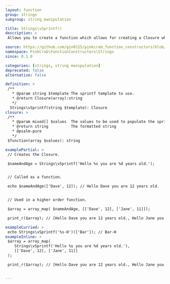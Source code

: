```yaml
---
layout: function
group: strings
subgroup: string_manipulation

title: Strings\vSprintf()
description: >
 Allows you to create a function which allows for creating a Closure which is populated with a sprintf template. Which accepts the array of args to be used to populate the template. This can either be used as part of a Higher Order Function such as array_map() or as part of a compiled/pipe function.

source: https://github.com/gin0115/pinkcrab_function_constructors/blob/master/src/strings.php#L118
namespace: PinkCrab\FunctionConstructors\Strings
since: 0.1.0

categories: [strings, string manipulation]
deprecated: false
alternative: false

definition: >
 /**
   * @param string $template The sprintf template to use.
   * @return Closure(array):string
   */
  Strings\vSprintf(string $template): Closure
closure: >
 /**
   * @param mixed[] $values  The values to be used to populate the sprintf template.
   * @return string          The formatted string
   * @psalm-pure
   */ 
 $function(array $values): string

examplePartial: >
 // Creates the Closure.

 $nameAndAge = Strings\vSprintf('Hello %s you are %d years old.');


 // Called as a function.

 echo $nameAndAge(['Dave', 12]); // Hello Dave you are 12 years old.


 // Used in a higher order function.

 $array = array_map( $nameAndAge, [['Dave', 12], ['Jane', 11]]);

 print_r($array); // [Hello Dave you are 12 years old., Hello Jane you are 11 years old.]

exampleCurried: >
 echo Strings\vSprintf('%s-H')(['Bar']); // Bar-H
exampleInline: >
 $array = array_map(
    Strings\vSprintf('Hello %s you are %d years old.'), 
    [['Dave', 12], ['Jane', 11]]
 );

 print_r($array); // [Hello Dave you are 12 years old., Hello Jane you are 11 years old.]


---
```

